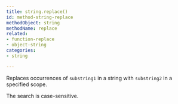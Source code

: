 ```yaml
---
title: string.replace()
id: method-string-replace
methodObject: string
methodName: replace
related:
- function-replace
- object-string
categories:
- string

---
```


Replaces occurrences of `substring1` in a string with `substring2` in a specified scope.

The search is case-sensitive.